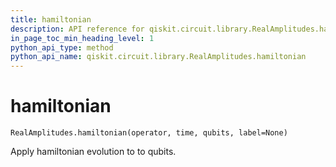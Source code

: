 ```yaml
---
title: hamiltonian
description: API reference for qiskit.circuit.library.RealAmplitudes.hamiltonian
in_page_toc_min_heading_level: 1
python_api_type: method
python_api_name: qiskit.circuit.library.RealAmplitudes.hamiltonian
---
```


# hamiltonian

<span id="qiskit.circuit.library.RealAmplitudes.hamiltonian" />

`RealAmplitudes.hamiltonian(operator, time, qubits, label=None)`

Apply hamiltonian evolution to to qubits.

